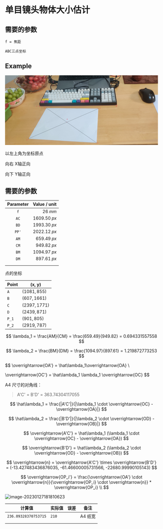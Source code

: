 # 单目镜头物体大小估计

## 需要的参数

`f = 焦距`

`ABC三点坐标`





## Example

![示例图片](README.assets/demo.jpg)





以左上角为坐标原点

向右 X轴正向

向下 Y轴正向



## 需要的参数

| Parameter | Value / unit |
| :-------: | -----------: |
| `f`       | $26\; mm$     |
| `AC`      | $1609.50\; px$ |
| `BD`      | $1993.30\; px$ |
| `PP'`     | $2022.12\; px$ |
| `AM`      | $659.49\; px$  |
| `CM`      | $949.82\; px$  |
| `BM`      | $1094.97\; px$ |
| `DM`      | $897.61\; px$  |
|  |  |
|  |  |





点的坐标

| Point | (x, y)         |
| ----- | -------------- |
| `A`   | $(1081, 855)$  |
| `B`   | $(607, 1661)$  |
| `C`   | $(2397, 1771)$ |
| `D`   | $(2439, 871)$  |
| `P_1` | $(901, 805)$   |
| `P_2` | $(2919, 787)$  |





$$
\lambda_1 = \frac{AM}{CM} = \frac{659.49}{949.82} = 0.694331557558
$$

$$
\lambda_2 = \frac{BM}{DM} = \frac{1094.97}{897.61} = 1.219872773253
$$


$$
\overrightarrow{OA'} = \hat\lambda_1\overrightarrow{OA} \\

\overrightarrow{OC'} = \hat\lambda_1 \lambda_1 \overrightarrow{OC}
$$




A4 尺寸的对角线：

> A'C' = B'D' =  363.74304117055



$$
\hat\lambda_1 
= \frac{|A'C'|}{|\lambda_1 \cdot \overrightarrow{OC} - \overrightarrow{OA}|}
$$





$$
\hat\lambda_2 
= \frac{|B'D'|}{|\lambda_2 \cdot \overrightarrow{OD} - \overrightarrow{OB}|}
$$


$$
\overrightarrow{A'C'} = \hat\lambda_1 (\lambda_1 \cdot \overrightarrow{OC} - \overrightarrow{OA})
$$

$$
\overrightarrow{B'D'} = \hat\lambda_2 (\lambda_2 \cdot \overrightarrow{OD} - \overrightarrow{OB})
$$





$$
\overrightarrow{n} = \overrightarrow{A'C'} \times \overrightarrow{B'D'} = (-13.427483436876035, -61.46600005731566, -22680.99990105143)
$$

$$
\overrightarrow{OP_i'} = \frac{\overrightarrow{OA'} \cdot \overrightarrow{n}}{\overrightarrow{OP_i} \cdot \overrightarrow{n}} * \overrightarrow{OP_i} \\
$$



![image-20230127181810623](README.assets/image-20230127181810623.png)





| 计算值               | 实际值 | 误差 | 备注    |
| -------------------- | ------ | ---- | ------- |
| `236.09328370753715` | `210`  |      | A4 纸宽 |
|                      |        |      |         |
|                      |        |      |         |

